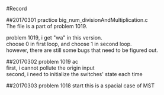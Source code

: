 #Record

##20170301 
practice big_num_divisionAndMultiplication.c  
The file is a part of problem 1019.  
  
problem 1019, i get "wa" in this version.  
choose 0 in first loop, and choose 1 in second loop.  
however, there are still some bugs that need to be figured out.  

##20170302
problem 1019 ac  
first, i cannot pollute the origin input  
second, i need to initialize the switches' state each time  

##20170303
problem 1018 start
this is a spacial case of MST